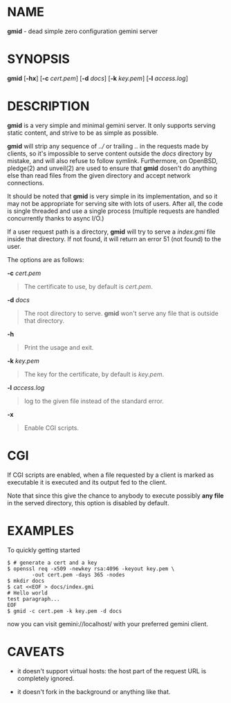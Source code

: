 
# NAME

**gmid** - dead simple zero configuration gemini server

# SYNOPSIS

**gmid**
\[**-hx**]
\[**-c**&nbsp;*cert.pem*]
\[**-d**&nbsp;*docs*]
\[**-k**&nbsp;*key.pem*]
\[**-l**&nbsp;*access.log*]

# DESCRIPTION

**gmid**
is a very simple and minimal gemini server.
It only supports serving static content, and strive to be as simple as
possible.

**gmid**
will strip any sequence of
*../*
or trailing
*..*
in the requests made by clients, so it's impossible to serve content
outside the
*docs*
directory by mistake, and will also refuse to follow symlink.
Furthermore, on
OpenBSD,
pledge(2)
and
unveil(2)
are used to ensure that
**gmid**
dosen't do anything else than read files from the given directory and
accept network connections.

It should be noted that
**gmid**
is very simple in its implementation, and so it may not be appropriate
for serving site with lots of users.
After all, the code is single threaded and use a single process
(multiple requests are handled concurrently thanks to async I/O.)

If a user request path is a directory,
**gmid**
will try to serve a
*index.gmi*
file inside that directory.
If not found, it will return an error 51 (not found) to the user.

The options are as follows:

**-c** *cert.pem*

> The certificate to use, by default is
> *cert.pem*.

**-d** *docs*

> The root directory to serve.
> **gmid**
> won't serve any file that is outside that directory.

**-h**

> Print the usage and exit.

**-k** *key.pem*

> The key for the certificate, by default is
> *key.pem*.

**-l** *access.log*

> log to the given file instead of the standard error.

**-x**

> Enable CGI scripts.

# CGI

If CGI scripts are enabled, when a file requested by a client is
marked as executable it is executed and its output fed to the client.

Note that since this give the chance to anybody to execute possibly
**any file**
in the served directory, this option is disabled by default.

# EXAMPLES

To quickly getting started

	$ # generate a cert and a key
	$ openssl req -x509 -newkey rsa:4096 -keyout key.pem \
	        -out cert.pem -days 365 -nodes
	$ mkdir docs
	$ cat <<EOF > docs/index.gmi
	# Hello world
	test paragraph...
	EOF
	$ gmid -c cert.pem -k key.pem -d docs

now you can visit gemini://localhost/ with your preferred gemini client.

# CAVEATS

*	it doesn't support virtual hosts: the host part of the request URL is
	completely ignored.

*	it doesn't fork in the background or anything like that.

